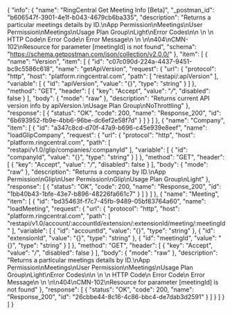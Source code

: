 {
  "info": {
    "name": "RingCentral Get Meeting Info [Beta]",
    "_postman_id": "b606547f-3901-4e1f-b043-4679cb6ba335",
    "description": "Returns a particular meetings details by ID.\nApp Permission\nMeetings\nUser Permission\nMeetings\nUsage Plan Group\nLight\nError Codes\n\n \n  \n   HTTP Code\n   Error Code\n   Error Message\n   \n \n\n404\nCMN-102\nResource for parameter [meetingId] is not found",
    "schema": "https://schema.getpostman.com/json/collection/v2.0.0/"
  },
  "item": [
    {
      "name": "Version",
      "item": [
        {
          "id": "c07c090d-224a-4437-9451-bc9c5586c618",
          "name": "getApiVersion",
          "request": {
            "url": {
              "protocol": "http",
              "host": "platform.ringcentral.com",
              "path": [
                "restapi/:apiVersion"
              ],
              "variable": [
                {
                  "id": "apiVersion",
                  "value": "{}",
                  "type": "string"
                }
              ]
            },
            "method": "GET",
            "header": [
              {
                "key": "Accept",
                "value": "*/*",
                "disabled": false
              }
            ],
            "body": {
              "mode": "raw"
            },
            "description": "Returns current API version info by apiVersion.\nUsage Plan Group\nNoThrottling"
          },
          "response": [
            {
              "status": "OK",
              "code": 200,
              "name": "Response_200",
              "id": "6b693952-fb9e-4bb6-96be-dc6ef2e58f7d"
            }
          ]
        }
      ]
    },
    {
      "name": "Company",
      "item": [
        {
          "id": "a347c8cd-d70f-47a9-b696-c45e939e8eef",
          "name": "loadGlipCompany",
          "request": {
            "url": {
              "protocol": "http",
              "host": "platform.ringcentral.com",
              "path": [
                "restapi/v1.0/glip/companies/:companyId"
              ],
              "variable": [
                {
                  "id": "companyId",
                  "value": "{}",
                  "type": "string"
                }
              ]
            },
            "method": "GET",
            "header": [
              {
                "key": "Accept",
                "value": "*/*",
                "disabled": false
              }
            ],
            "body": {
              "mode": "raw"
            },
            "description": "Returns a company by ID.\nApp Permission\nGlip\nUser Permission\nGlip\nUsage Plan Group\nLight"
          },
          "response": [
            {
              "status": "OK",
              "code": 200,
              "name": "Response_200",
              "id": "1bb40b43-1bfe-43e7-b896-48226fa661c7"
            }
          ]
        }
      ]
    },
    {
      "name": "Meeting",
      "item": [
        {
          "id": "bd35463f-f7c7-45fb-9489-05bf83764a60",
          "name": "loadMeeting",
          "request": {
            "url": {
              "protocol": "http",
              "host": "platform.ringcentral.com",
              "path": [
                "restapi/v1.0/account/:accountId/extension/:extensionId/meeting/:meetingId"
              ],
              "variable": [
                {
                  "id": "accountId",
                  "value": "{}",
                  "type": "string"
                },
                {
                  "id": "extensionId",
                  "value": "{}",
                  "type": "string"
                },
                {
                  "id": "meetingId",
                  "value": "{}",
                  "type": "string"
                }
              ]
            },
            "method": "GET",
            "header": [
              {
                "key": "Accept",
                "value": "*/*",
                "disabled": false
              }
            ],
            "body": {
              "mode": "raw"
            },
            "description": "Returns a particular meetings details by ID.\nApp Permission\nMeetings\nUser Permission\nMeetings\nUsage Plan Group\nLight\nError Codes\n\n \n  \n   HTTP Code\n   Error Code\n   Error Message\n   \n \n\n404\nCMN-102\nResource for parameter [meetingId] is not found"
          },
          "response": [
            {
              "status": "OK",
              "code": 200,
              "name": "Response_200",
              "id": "26cbbe44-8c16-4c86-bbc4-de7dab3d2591"
            }
          ]
        }
      ]
    }
  ]
}